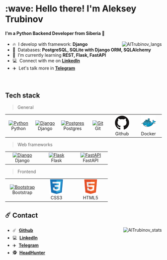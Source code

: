 <h1 align="left">:wave: Hello there! I'm Aleksey Trubinov</h1>


<h4 align="left">I'm a Python Backend Developer from Siberia 🧊</h4>

<a href="#AlTrubinov-title">
  <img align="right" src="https://github-readme-stats.vercel.app/api/top-langs?username=AlTrubinov&show_icons=true&locale=en&layout=compact&theme=react" alt="AlTrubinov_langs" />
</a>

- :fire: &nbsp;I develop with framework: **Django**
- :date: &nbsp;Databases: **PostgreSQL, SQLite with Django ORM, SQLAlchemy**
- :seedling: &nbsp;I’m currently learning **REST, Flask, FastAPI**
- :computer: &nbsp;Connect with me on **[LinkedIn](https://www.linkedin.com/in/aleksei-trubinov-84416424a/)**
- :airplane: &nbsp;Let's talk more in **[Telegram](https://t.me/Gpibabass)**

<br>

<h2 align="left" id="AlTrubinov-stack">Tech stack</h2>

> General

<table width='100%'>
  <tr>
    <td align="center" width="96">
      <a href="#AlTrubinov-stack">
        <img src="https://upload.wikimedia.org/wikipedia/commons/thumb/c/c3/Python-logo-notext.svg/935px-Python-logo-notext.svg.png" width="48" height="48" alt="Python" />
      </a>
      <br>Python
    </td>
    <td align="center" width="96">
      <a href="#AlTrubinov-stack">
        <img src="https://avatars.githubusercontent.com/u/27804?s=200&v=4" width="48" height="48" alt="Django"         />
      </a>
      <br>Django
    </td>
    <td align="center" width="96">
      <a href="#AlTrubinov-stack" >
        <img src="https://upload.wikimedia.org/wikipedia/commons/thumb/2/29/Postgresql_elephant.svg/993px-Postgresql_elephant.svg.png" width="45" height="45" alt="Postgres" />
      </a>
      <br>Postgres
    </td>
    <td align="center" width="96">
      <a href="#AlTrubinov-stack" >
        <img src="https://upload.wikimedia.org/wikipedia/commons/thumb/3/3f/Git_icon.svg/1200px-Git_icon.svg.png" width="48" height="48" alt="Git" />
      </a>
      <br>Git
    </td>
    <td align="center" width="96"> 
      <a href="#AlTrubinov-stack" >
        <img src="https://github.com/devicons/devicon/blob/master/icons/github/github-original.svg" width="48" height="48" alt="github" />
      </a>
      <br>Github
    </td>
    <td align="center" width="96"> 
      <a href="#AlTrubinov-stack" >
        <img src="https://github.com/devicons/devicon/blob/master/icons/docker/docker-original.svg" width="48" height="48" alt="docker" />
      </a>
      <br>Docker
    </td>
  </tr> 
</table>

> Web frameworks

<table width='100%'>
  <tr>
    <td align="center" width="96">
      <a href="#AlTrubinov-stack">
        <img src="https://avatars.githubusercontent.com/u/27804?s=200&v=4" width="48" height="48" alt="Django"         />
      </a>
      <br>Django
    </td>
    <td align="center" width="96">
      <a href="#AlTrubinov-stack">
        <img src="https://cdn.jsdelivr.net/gh/devicons/devicon/icons/flask/flask-original.svg" width="48" height="48" alt="Flask" />
      </a>
      <br>Flask
    </td>
    <td align="center" width="96">
      <a href="#AlTrubinov-stack">
        <img src="https://cdn.worldvectorlogo.com/logos/fastapi.svg" width="48" height="48" alt="FastAPI" />
      </a>
      <br>FastAPI
    </td>
  </tr> 
</table>

> Frontend

<table width='100%'>
    <tr>
        <td align="center" width="96">
            <a href="#AlTrubinov-stack">
                <img src="https://cdn.worldvectorlogo.com/logos/bootstrap-4.svg" width="48" height="48" alt="Bootstrap" />
            </a>
            <br>Bootstrap
        </td>
        <td align="center" width="96"> 
            <a href="#AlTrubinov-stack">
                <img src="https://github.com/devicons/devicon/blob/master/icons/css3/css3-original.svg" width="48" height="48" alt="css3" />
            </a>
            <br>CSS3
        </td>
        <td align="center" width="96">
            <a href="#AlTrubinov-stack">
                <img src="https://github.com/devicons/devicon/blob/master/icons/html5/html5-original.svg" width="48" height="48" alt="Html5" />
            </a>
            <br>HTML5
        </td>
    </tr>
</table>

## :comet: Contact

<a href="#AlTrubinov-title">
  <img src="https://github-readme-stats.vercel.app/api?username=AlTrubinov&show_icons=true&theme=react&count_private=true&include_all_commits=true" alt="AlTrubinov_stats" align="right" />
</a>

- :comet: &nbsp;**[Github](https://github.com/debabin)**
- :computer: &nbsp;**[LinkedIn](https://www.linkedin.com/in/aleksei-trubinov-84416424a/)**
- :airplane: &nbsp;**[Telegram](https://t.me/Gpibabass)**
- :detective: &nbsp;**[HeadHunter](https://tomsk.hh.ru/applicant/resumes/view?resume=434af325ff0aed22c00039ed1f4b5738744b34)**

<br>
